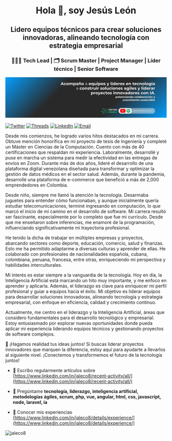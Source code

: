 <h1 align="center">Hola 👋, soy Jesús León</h1>
<h2 align="center">Lidero equipos técnicos para crear soluciones innovadoras, alineando tecnología con estrategia empresarial</h2>
<h3 align="center">🧑🏻‍💻 Tech Lead | 🗂️ Scrum Master | Project Manager | Líder técnico | Senior Software</h3>

![](./images/JALECO-Banner-v4.jpg)

[![Twitter](https://img.shields.io/badge/Twitter-jaleco8-0F1419?logo=x&labelColor=0F1419&color=1FA5FF)](https://twitter.com/jaleco8) [![Threads](https://img.shields.io/badge/threads-jaleco8-171819?logo=threads&labelColor=171819&color=A4ABB3)](https://www.threads.net/@jaleco8) [![LinkedIn](https://img.shields.io/badge/LinkedIn-jaleco8-0a66c2?logo=linkedIn&labelColor=0a66c2&color=032342)](https://www.linkedin.com/in/jaleco8) [![Email](https://img.shields.io/badge/ing.jesusleon%40gmail.com-Email_Personal-0D0D0D?logo=gmail&labelColor=0D0D0D&color=F21D2F)](mailto:ing.jesusleon@gmail.com)

Desde mis comienzos, he logrado varios hitos destacados en mi carrera. Obtuve mención honorífica en mi proyecto de tesis de Ingeniería y completé un Máster en Ciencias de la Computación. Cuento con más de 40 certificaciones que respaldan mi experiencia. Laboralmente, desarrollé y puse en marcha un sistema para medir la efectividad en las entregas de envíos en Zoom. Durante más de dos años, lideré el desarrollo de una plataforma digital venezolana diseñada para transformar y optimizar la gestión de datos médicos en el sector salud. Además, durante la pandemia, desarrollé una plataforma de e-commerce que benefició a más de 2,000 emprendedores en Colombia.

Desde niño, siempre me llamó la atención la tecnología. Desarmaba juguetes para entender cómo funcionaban, y aunque inicialmente quería estudiar telecomunicaciones, terminé ingresando en computación, lo que marcó el inicio de mi camino en el desarrollo de software. Mi carrera resultó ser fascinante, especialmente por lo completo que fue mi currículo. Desde que me enseñaron sobre inferencias, me enamoré de la programación, influenciando significativamente mi trayectoria profesional.

He tenido la dicha de trabajar en múltiples empresas y proyectos, abarcando sectores como deporte, educación, comercio, salud y finanzas. Esto me ha permitido adaptarme a diversas culturas y aprender de ellas. He colaborado con profesionales de nacionalidades española, cubana, colombiana, peruana, francesa, entre otras, enriqueciendo mi perspectiva y habilidades interculturales.

Mi interés es estar siempre a la vanguardia de la tecnología. Hoy en día, la Inteligencia Artificial está marcando un hito muy importante, y me enfoco en aprender y aplicarla. Además, el liderazgo es clave para enriquecer mi perfil profesional y guiar a equipos hacia el éxito. Mi objetivo es liderar equipos para desarrollar soluciones innovadoras, alineando tecnología y estrategia empresarial, con enfoque en eficiencia, calidad y crecimiento continuo.

Actualmente, me centro en el liderazgo y la Inteligencia Artificial, áreas que considero fundamentales para el desarrollo tecnológico y empresarial. Estoy entusiasmado por explorar nuevas oportunidades donde pueda aplicar mi experiencia liderando equipos técnicos y gestionando proyectos de software complejos.

🚀 ¡Hagamos realidad tus ideas juntos! Si buscas liderar proyectos innovadores que marquen la diferencia, estoy aquí para ayudarte a llevarlos al siguiente nivel. ¡Conectemos y transformemos el futuro de la tecnología juntos!

- 📝 Escribo regularmente artículos sobre [https://www.linkedin.com/in/jaleco8/recent-activity/all/](https://www.linkedin.com/in/jaleco8/recent-activity/all/)

- 💬 Pregúntame **tecnología, liderazgo, inteligencia artificial, metodologías ágiles, scrum, php, vue, angular, html, css, javascript, node, laravel, ia**

- 📄 Conocer mis experiencias [https://www.linkedin.com/in/jaleco8/details/experience/](https://www.linkedin.com/in/jaleco8/details/experience/)

<p><img align="left" src="https://github-readme-stats.vercel.app/api/top-langs?username=jaleco8&show_icons=true&locale=en&layout=compact" alt="jaleco8" /></p>

